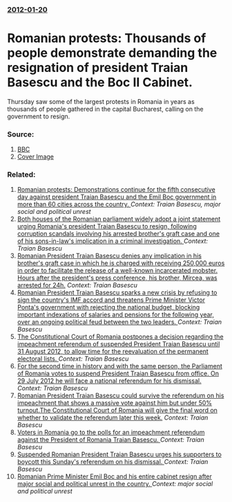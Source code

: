 ### [2012-01-20](/news/2012/01/20/index.md)

# Romanian protests: Thousands of people demonstrate demanding the resignation of president Traian Basescu and the Boc II Cabinet. 

Thursday saw some of the largest protests in Romania in years as thousands of people gathered in the capital Bucharest, calling on the government to resign.


### Source:

1. [BBC](http://www.bbc.co.uk/news/world-europe-16644330)
1. [Cover Image](http://playlists.bbc.co.uk/news/world-europe-16644330A/playlist.sxml)

### Related:

1. [Romanian protests: Demonstrations continue for the fifth consecutive day against president Traian Basescu and the Emil Boc government in more than 60 cities across the country. ](/news/2012/01/16/romanian-protests-demonstrations-continue-for-the-fifth-consecutive-day-against-president-traian-basescu-and-the-emil-boc-government-in-mo.md) _Context: Traian Basescu, major social and political unrest_
2. [Both houses of the Romanian parliament widely adopt a joint statement urging Romania's president Traian Basescu to resign, following corruption scandals involving his arrested brother's graft case and one of his sons-in-law's implication in a criminal investigation. ](/news/2014/06/25/both-houses-of-the-romanian-parliament-widely-adopt-a-joint-statement-urging-romania-s-president-traian-basescu-to-resign-following-corrup.md) _Context: Traian Basescu_
3. [Romanian President Traian Basescu denies any implication in his brother's graft case in which he is charged with receiving 250,000 euros in order to facilitate the release of a well-known incarcerated mobster. Hours after the president's press conference, his brother, Mircea, was arrested for 24h.](/news/2014/06/19/romanian-president-traian-basescu-denies-any-implication-in-his-brother-s-graft-case-in-which-he-is-charged-with-receiving-250-000-euros-in.md) _Context: Traian Basescu_
4. [Romanian President Traian Basescu sparks a new crisis by refusing to sign the country's IMF accord and threatens Prime Minister Victor Ponta's government with rejecting the national budget, blocking important indexations of salaries and pensions for the following year, over an ongoing political feud between the two leaders. ](/news/2013/12/3/romanian-president-traian-basescu-sparks-a-new-crisis-by-refusing-to-sign-the-country-s-imf-accord-and-threatens-prime-minister-victor-pont.md) _Context: Traian Basescu_
5. [The Constitutional Court of Romania postpones a decision regarding the impeachment referendum of suspended President Traian Basescu until 31 August 2012, to allow time for the reevaluation of the permanent electoral lists. ](/news/2012/08/2/the-constitutional-court-of-romania-postpones-a-decision-regarding-the-impeachment-referendum-of-suspended-president-traian-basescu-until-3.md) _Context: Traian Basescu_
6. [For the second time in history and with the same person, the Parliament of Romania votes to suspend President Traian Basescu from office. On 29 July 2012 he will face a national referendum for his dismissal. ](/news/2012/07/6/for-the-second-time-in-history-and-with-the-same-person-the-parliament-of-romania-votes-to-suspend-president-traian-basescu-from-office-o.md) _Context: Traian Basescu_
7. [Romanian President Traian Basescu could survive the referendum on his impeachment that shows a massive vote against him but under 50% turnout.The Constitutional Court of Romania will give the final word on whether to validate the referendum later this week.](/news/2012/07/30/romanian-president-traian-basescu-could-survive-the-referendum-on-his-impeachment-that-shows-a-massive-vote-against-him-but-under-50-turno.md) _Context: Traian Basescu_
8. [Voters in Romania go to the polls for an impeachment referendum against the President of Romania Traian Basescu. ](/news/2012/07/29/voters-in-romania-go-to-the-polls-for-an-impeachment-referendum-against-the-president-of-romania-traian-basescu.md) _Context: Traian Basescu_
9. [Suspended Romanian President Traian Basescu urges his supporters to boycott this Sunday's referendum on his dismissal. ](/news/2012/07/27/suspended-romanian-president-traian-basescu-urges-his-supporters-to-boycott-this-sunday-s-referendum-on-his-dismissal.md) _Context: Traian Basescu_
10. [Romanian Prime Minister Emil Boc and his entire cabinet resign after major social and political unrest in the country. ](/news/2012/02/6/romanian-prime-minister-emil-boc-and-his-entire-cabinet-resign-after-major-social-and-political-unrest-in-the-country.md) _Context: major social and political unrest_
